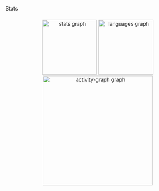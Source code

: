 <p align="left">Stats</p>

###

<div align="center">
  <img src="https://github-readme-stats.vercel.app/api?username=GabAlmeida29&hide_title=false&hide_rank=false&show_icons=true&include_all_commits=true&count_private=true&disable_animations=false&theme=gruvbox_light&locale=pt-br&hide_border=false&order=1" height="150" alt="stats graph"  />
  <img src="https://github-readme-stats.vercel.app/api/top-langs?username=GabAlmeida29&locale=pt-br&hide_title=false&layout=compact&card_width=320&langs_count=5&theme=gruvbox_light&hide_border=false&order=2" height="150" alt="languages graph"  />
  <img src="https://github-readme-activity-graph.vercel.app/graph?username=GabAlmeida29&radius=16&theme=gruvbox&area=true&order=5" height="300" alt="activity-graph graph"  />
</div>

###
